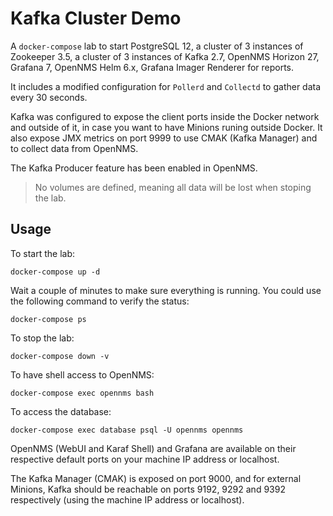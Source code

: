 Kafka Cluster Demo
====

A `docker-compose` lab to start PostgreSQL 12, a cluster of 3 instances of Zookeeper 3.5, a cluster of 3 instances of Kafka 2.7, OpenNMS Horizon 27, Grafana 7, OpenNMS Helm 6.x, Grafana Imager Renderer for reports.

It includes a modified configuration for `Pollerd` and `Collectd` to gather data every 30 seconds.

Kafka was configured to expose the client ports inside the Docker network and outside of it, in case you want to have  Minions runing outside Docker. It also expose JMX metrics on port 9999 to use CMAK (Kafka Manager) and to collect data from OpenNMS.

The Kafka Producer feature has been enabled in OpenNMS.

> No volumes are defined, meaning all data will be lost when stoping the lab.

## Usage

To start the lab:

```shell
docker-compose up -d
```

Wait a couple of minutes to make sure everything is running. You could use the following command to verify the status:

```shell
docker-compose ps
```

To stop the lab:

```shell
docker-compose down -v
```

To have shell access to OpenNMS:

```shell
docker-compose exec opennms bash
```

To access the database:

```shell
docker-compose exec database psql -U opennms opennms
```

OpenNMS (WebUI and Karaf Shell) and Grafana are available on their respective default ports on your machine IP address or localhost.

The Kafka Manager (CMAK) is exposed on port 9000, and for external Minions, Kafka should be reachable on ports 9192, 9292 and 9392 respectively (using the machine IP address or localhost).